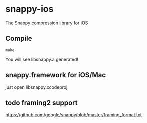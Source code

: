 # snappy-ios

The Snappy compression library for iOS

## Compile

	make

You will see libsnappy.a generated!

## snappy.framework for iOS/Mac

	
just open libsnappy.xcodeproj
## todo framing2 support 

https://github.com/google/snappy/blob/master/framing_format.txt

